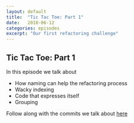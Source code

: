 ```yaml
---
layout: default
title:  "Tic Tac Toe: Part 1"
date:   2018-06-12
categories: episodes
excerpt: "Our first refactoring challenge"
---
```


## Tic Tac Toe: Part 1

In this episode we talk about

* How naming can help the refactoring process
* Wacky indexing
* Code that expresses itself
* Grouping

Follow along with the commits we talk about [here](https://github.com/stride-nyc/evil_genius_podcast_exercises/commits/meredith-ttt/tic-tac-toe)
